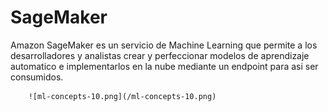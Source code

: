 # SageMaker

Amazon SageMaker es un servicio de Machine Learning que permite a los desarrolladores y analistas crear y perfeccionar modelos de aprendizaje automatico e implementarlos en la nube mediante un endpoint para asi ser consumidos.
  
		![ml-concepts-10.png](/ml-concepts-10.png)
